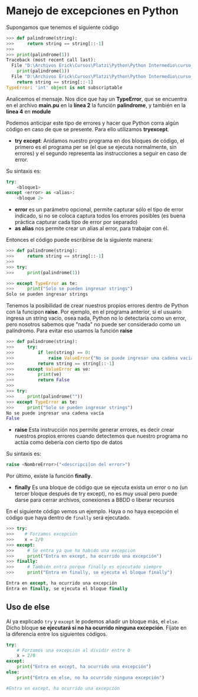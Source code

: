 # Manejo de excepciones en Python

Supongamos que tenemos el siguiente código

```python
>>> def palindrome(string):
>>>     return string == string[::-1]
>>>
>>> print(palindrome(1))   
Traceback (most recent call last):
  File "D:\Archivos Erick\Cursos\Platzi\Python\Python Intermedio\curso_python\misc.py", line 4, in <module>
    print(palindrome(1))
  File "D:\Archivos Erick\Cursos\Platzi\Python\Python Intermedio\curso_python\misc.py", line 2, in palindrome
    return string == string[::-1]
TypeError: 'int' object is not subscriptable
```

Analicemos el mensaje. Nos dice que hay un **TypeError**, que se encuentra en el archivo **main.pu** en la **línea 2** la función **palindrome**, y también en la **línea 4** en **module**

Podemos anticipar este tipo de errores y hacer que Python corra algún código en caso de que se presente. Para ello utilizamos **tryexcept**.

- **try except**: Anidamos nuestro programa en dos bloques de código, el primero es el programa per se (el que se ejecuta normalmente, sin errores) y el segundo representa las instrucciones a seguir en caso de error.

Su sintaxis es:

```python
try:
    <bloque1>
except <error> as <alias>:
    <bloque 2>
```

- **error** es un parámetro opcional, permite capturar sólo el tipo de error indicado, si no se coloca captura todos los errores posibles (es buena práctica capturar cada tipo de error por separado)
- **as alias** nos permite crear un alias al error, para trabajar con él.

Entonces el código puede escribirse de la siguiente manera:

```python
>>> def palindrome(string):
>>>     return string == string[::-1]
>>>
>>> try:
>>>     print(palindrome(1))    

>>> except TypeError as te:
>>>     print("Solo se pueden ingresar strings") 
Solo se pueden ingresar strings
```

Tenemos la posibilidad de crear nuestros propios errores dentro de Python con la funcipon **raise**. Por ejemplo, en el programa anterior, si el usuario ingresa un string vacío, osea nada, Python no lo detectaría como un error, pero nosotros sabemos que "nada" no puede ser considerado como un palíndromo. Para evitar eso usamos la función **raise**

```python
>>> def palindrome(string):
>>>     try:
>>>         if len(string) == 0:
>>>             raise ValueError("No se puede ingresar una cadena vacía")
>>>         return string == string[::-1]
>>>     except ValueError as ve:
>>>         print(ve)
>>>         return False
>>> 
>>> try:
>>>     print(palindrome(""))    
>>> except TypeError as te:
>>>     print("Solo se pueden ingresar strings")   
No se puede ingresar una cadena vacía
False
```

- **raise** Esta instrucción nos permite generar errores, es decir crear nuestros propios errores cuando detectemos que nuestro programa no actúa como debería con cierto tipo de datos

Su sintaxis es:

```python
raise <NombreError>("<descripci[on del error>")
```

Por último, existe la función **finally**.

- **finally** Es una bloque de código que se ejecuta exista un error o no (un tercer bloque después de try except), no es muy usual pero puede darse para cerrar archivos, conexiones a BBDD o liberar recursos

En el siguiente código vemos un ejemplo. Haya o no haya excepción el código que haya dentro de `finally` será ejecutado.

```python
>>> try:
>>>    # Forzamos excepción
>>>    x = 2/0
>>> except:
>>>     # Se entra ya que ha habido una excepción
>>>     print("Entra en except, ha ocurrido una excepción")
>>> finally:
>>>     # También entra porque finally es ejecutado siempre
>>>     print("Entra en finally, se ejecuta el bloque finally")

Entra en except, ha ocurrido una excepción
Entra en finally, se ejecuta el bloque finally
```

## Uso de else

Al ya explicado `try` y `except` le podemos añadir un bloque más, el `else`. Dicho bloque **se ejecutará si no ha ocurrido ninguna excepción**. Fíjate en la diferencia entre los siguientes códigos.

```python
try:
    # Forzamos una excepción al dividir entre 0
    x = 2/0
except:
    print("Entra en except, ha ocurrido una excepción")
else:
    print("Entra en else, no ha ocurrido ninguna excepción")

#Entra en except, ha ocurrido una excepción
```

